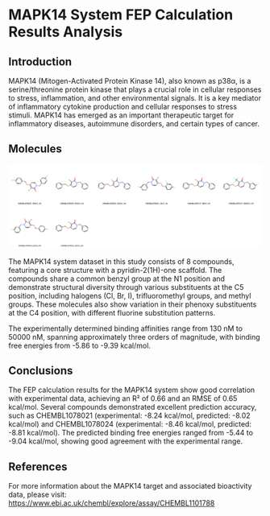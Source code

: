 # MAPK14 System FEP Calculation Results Analysis

## Introduction

MAPK14 (Mitogen-Activated Protein Kinase 14), also known as p38α, is a serine/threonine protein kinase that plays a crucial role in cellular responses to stress, inflammation, and other environmental signals. It is a key mediator of inflammatory cytokine production and cellular responses to stress stimuli. MAPK14 has emerged as an important therapeutic target for inflammatory diseases, autoimmune disorders, and certain types of cancer.

## Molecules

![Molecular structures of representative compounds](mol_grid.png)

The MAPK14 system dataset in this study consists of 8 compounds, featuring a core structure with a pyridin-2(1H)-one scaffold. The compounds share a common benzyl group at the N1 position and demonstrate structural diversity through various substituents at the C5 position, including halogens (Cl, Br, I), trifluoromethyl groups, and methyl groups. These molecules also show variation in their phenoxy substituents at the C4 position, with different fluorine substitution patterns.

The experimentally determined binding affinities range from 130 nM to 50000 nM, spanning approximately three orders of magnitude, with binding free energies from -5.86 to -9.39 kcal/mol.

## Conclusions

The FEP calculation results for the MAPK14 system show good correlation with experimental data, achieving an R² of 0.66 and an RMSE of 0.65 kcal/mol. Several compounds demonstrated excellent prediction accuracy, such as CHEMBL1078021 (experimental: -8.24 kcal/mol, predicted: -8.02 kcal/mol) and CHEMBL1078024 (experimental: -8.46 kcal/mol, predicted: -8.81 kcal/mol). The predicted binding free energies ranged from -5.44 to -9.04 kcal/mol, showing good agreement with the experimental range.

## References

For more information about the MAPK14 target and associated bioactivity data, please visit:
https://www.ebi.ac.uk/chembl/explore/assay/CHEMBL1101788 